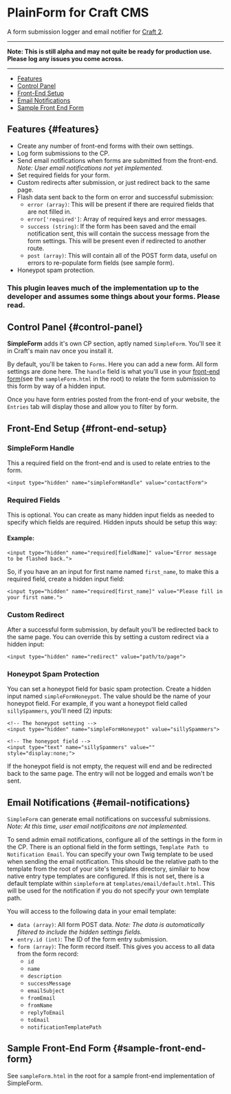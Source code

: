 # PlainForm for Craft CMS

A form submission logger and email notifier for [Craft 2](http://buildwithcraft.com).

-----

**Note: This is still alpha and may not quite be ready for production use. Please log any issues you come across.** 

-----

* [Features](#features)
* [Control Panel](#control-panel)
* [Front-End Setup](#front-end-setup)
* [Email Notifications](#email-notifications)
* [Sample Front End Form](#sample-front-end-form)

## Features {#features}


* Create any number of front-end forms with their own settings.
* Log form submissions to the CP.
* Send email notifications when forms are submitted from the front-end. *Note: User email notifications not yet implemented.*
* Set required fields for your form.
* Custom redirects after submission, or just redirect back to the same page.
* Flash data sent back to the form on error and successful submission:
	- `error (array)`: This will be present if there are required fields that are not filled in.
	- `error['required']`: Array of required keys and error messages.
	- `success (string)`: If the form has been saved and the email notification sent, this will contain the success message from the form settings. This will be present even if redirected to another route.
	- `post (array)`: This will contain all of the POST form data, useful on errors to re-populate form fields (see sample form).
* Honeypot spam protection.

### This plugin leaves much of the implementation up to the developer and assumes some things about your forms. Please read.

## Control Panel {#control-panel}

**SimpleForm** adds it's own CP section, aptly named `SimpleForm`. You'll see it in Craft's main nav once you install it.

By default, you'll be taken to `Forms`. Here you can add a new form. All form settings are done here. The `handle` field is what you'll use in your [front-end form](#front-end-form-sample)(see the `sampleForm.html` in the root) to relate the form submission to this form by way of a hidden input.

Once you have form entries posted from the front-end of your website, the `Entries` tab will display those and allow you to filter by form.

## Front-End Setup {#front-end-setup}

### SimpleForm Handle

This a required field on the front-end and is used to relate entries to the form.

	<input type="hidden" name="simpleFormHandle" value="contactForm">

### Required Fields

This is optional. You can create as many hidden input fields as needed to specify which fields are required. Hidden inputs should be setup this way:

#### Example:
	<input type="hidden" name="required[fieldName]" value="Error message to be flashed back.">

So, if you have an an input for first name named `first_name`, to make this a required field, create a hidden input field:

	<input type="hidden" name="required[first_name]" value="Please fill in your first name.">

### Custom Redirect

After a successful form submission, by default you'll be redirected back to the same page. You can override this by setting a custom redirect via a hidden input:

	<input type="hidden" name="redirect" value="path/to/page">

### Honeypot Spam Protection

You can set a honeypot field for basic spam protection. Create a hidden input named `simpleFormHoneypot`. The value should be the name of your honeypot field. For example, if you want a honeypot field called `sillySpammers`, you'll need (2) inputs:

	<!-- The honeypot setting -->
	<input type="hidden" name="simpleFormHoneypot" value="sillySpammers">

	<!-- The honeypot field -->
	<input type="text" name="sillySpammers" value="" style="display:none;">

If the honeypot field is not empty, the request will end and be redirected back to the same page. The entry will not be logged and emails won't be sent.

## Email Notifications {#email-notifications}

`SimpleForm` can generate email notifications on successful submissions. *Note: At this time, user email notificaitons are not implemented.*

To send admin email notifications, configure all of the settings in the form in the CP. There is an optional field in the form settings, `Template Path to Notification Email`. You can specify your own Twig template to be used when sending the email notification. This should be the relative path to the template from the root of your site's templates directory, similair to how native entry type templates are configured. If this is not set, there is a default template within `simpleform` at `templates/email/default.html`. This will be used for the notification if you do not specify your own template path.

You will access to the following data in your email template:

* `data (array)`: All form POST data. *Note: The data is automatically filtered to include the hidden settings fields.*
* `entry.id (int)`: The ID of the form entry submission.
* `form (array)`: The form record itself. This gives you access to all data from the form record:
	- `id`
	- `name`
	- `description`
	- `successMessage`
	- `emailSubject`
	- `fromEmail`
	- `fromName`
	- `replyToEmail`
	- `toEmail`
	- `notificationTemplatePath`

## Sample Front-End Form {#sample-front-end-form}

See `sampleForm.html` in the root for a sample front-end implementation of SimpleForm.









